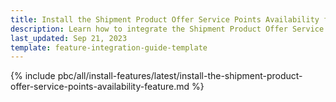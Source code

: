 ```yaml
---
title: Install the Shipment Product Offer Service Points Availability feature
description: Learn how to integrate the Shipment Product Offer Service Points Availability feature feature into your project
last_updated: Sep 21, 2023
template: feature-integration-guide-template
---
```


{% include pbc/all/install-features/latest/install-the-shipment-product-offer-service-points-availability-feature.md %} <!-- To edit, see /_includes/pbc/all/install-features/202400.0/install-the-shipment-product-offer-service-points-availability-feature.md -->
